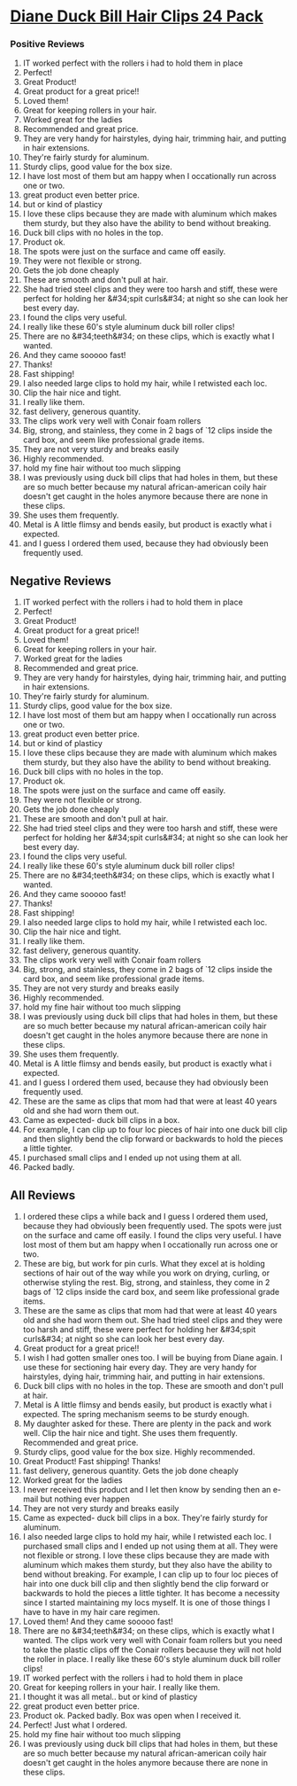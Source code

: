 # [Diane Duck Bill Hair Clips 24 Pack](https://products.checkmycream.com/products/Diane-Duck-Bill-Hair-Clips-24-Pack.html)

### Positive Reviews

<ol>
      <li>IT worked perfect with the rollers i had to hold them in place</li>
      <li>Perfect!</li>
      <li>Great Product!  </li>
      <li>Great product for a great price!!</li>
      <li>Loved them!</li>
      <li>Great for keeping rollers in your hair.  </li>
      <li>Worked great for the ladies</li>
      <li>Recommended and great price.</li>
      <li>They are very handy for hairstyles, dying hair, trimming hair, and  putting in hair extensions.</li>
      <li>They&#x27;re fairly sturdy for aluminum.</li>
      <li>Sturdy clips, good value for the box size.</li>
      <li>I have lost most of them but am happy when I occationally run across one or two.</li>
      <li>great product even better price.</li>
      <li>but or kind of plasticy</li>
      <li>I love these clips because they are made with aluminum which makes them sturdy, but they also have the ability to bend without breaking.</li>
      <li>Duck bill clips with no holes in the top.</li>
      <li>Product ok.</li>
      <li>The spots were just on the surface and came off easily.</li>
      <li>They were not flexible or strong.</li>
      <li>Gets the job done cheaply</li>
      <li>These are smooth and don&#x27;t pull at hair.</li>
      <li>She had tried steel clips and they were too harsh and stiff, these were perfect for holding her &amp;#34;spit curls&amp;#34; at night so she can look her best every day.</li>
      <li>I found the clips very useful.</li>
      <li>I really like these 60&#x27;s style aluminum duck bill roller clips!</li>
      <li>There are no &amp;#34;teeth&amp;#34; on these clips, which is exactly what I wanted.  </li>
      <li>And they came sooooo fast!</li>
      <li>Thanks!</li>
      <li>Fast shipping!  </li>
      <li>I also needed large clips to hold my hair, while I retwisted each loc.</li>
      <li>Clip the hair nice and tight.  </li>
      <li>I really like them.</li>
      <li>fast delivery, generous quantity.  </li>
      <li>The clips work very well with Conair foam rollers</li>
      <li>Big, strong, and stainless, they come in 2 bags of &#x60;12 clips inside the card box, and seem like professional grade items.</li>
      <li>They are not very sturdy and breaks easily</li>
      <li>Highly recommended.</li>
      <li>hold my fine hair without too much slipping</li>
      <li>I was previously using duck bill clips that had holes in them, but these are so much better because my natural african-american coily hair doesn&#x27;t get caught in the holes anymore because there are none in these clips.</li>
      <li>She uses them frequently.  </li>
      <li>Metal is A little flimsy and bends easily, but product is exactly what i expected.</li>
      <li>and I guess I ordered them used, because they had obviously been frequently used.</li>
</ol>


<h2>Negative Reviews</h2>
<ol>
<li> IT worked perfect with the rollers i had to hold them in place</li>
<li> Perfect!</li>
<li> Great Product!  </li>
<li> Great product for a great price!!</li>
<li> Loved them!</li>
<li> Great for keeping rollers in your hair.  </li>
<li> Worked great for the ladies</li>
<li> Recommended and great price.</li>
<li> They are very handy for hairstyles, dying hair, trimming hair, and  putting in hair extensions.</li>
<li> They&#x27;re fairly sturdy for aluminum.</li>
<li> Sturdy clips, good value for the box size.</li>
<li> I have lost most of them but am happy when I occationally run across one or two.</li>
<li> great product even better price.</li>
<li> but or kind of plasticy</li>
<li> I love these clips because they are made with aluminum which makes them sturdy, but they also have the ability to bend without breaking.</li>
<li> Duck bill clips with no holes in the top.</li>
<li> Product ok.</li>
<li> The spots were just on the surface and came off easily.</li>
<li> They were not flexible or strong.</li>
<li> Gets the job done cheaply</li>
<li> These are smooth and don&#x27;t pull at hair.</li>
<li> She had tried steel clips and they were too harsh and stiff, these were perfect for holding her &amp;#34;spit curls&amp;#34; at night so she can look her best every day.</li>
<li> I found the clips very useful.</li>
<li> I really like these 60&#x27;s style aluminum duck bill roller clips!</li>
<li> There are no &amp;#34;teeth&amp;#34; on these clips, which is exactly what I wanted.  </li>
<li> And they came sooooo fast!</li>
<li> Thanks!</li>
<li> Fast shipping!  </li>
<li> I also needed large clips to hold my hair, while I retwisted each loc.</li>
<li> Clip the hair nice and tight.  </li>
<li> I really like them.</li>
<li> fast delivery, generous quantity.  </li>
<li> The clips work very well with Conair foam rollers</li>
<li> Big, strong, and stainless, they come in 2 bags of &#x60;12 clips inside the card box, and seem like professional grade items.</li>
<li> They are not very sturdy and breaks easily</li>
<li> Highly recommended.</li>
<li> hold my fine hair without too much slipping</li>
<li> I was previously using duck bill clips that had holes in them, but these are so much better because my natural african-american coily hair doesn&#x27;t get caught in the holes anymore because there are none in these clips.</li>
<li> She uses them frequently.  </li>
<li> Metal is A little flimsy and bends easily, but product is exactly what i expected.</li>
<li> and I guess I ordered them used, because they had obviously been frequently used.</li>
<li> These are the same as clips that mom had that were at least 40 years old and she had worn them out.</li>
<li> Came as expected- duck bill clips in a box.  </li>
<li> For example, I can clip up to four loc pieces of hair into one duck bill clip and then slightly bend the clip forward or backwards to hold the pieces a little tighter.</li>
<li> I purchased small clips and I ended up not using them at all.</li>
<li> Packed badly.</li>
</ol>

<h2>All Reviews</h2>

<ol>
    <li> I ordered these clips a while back and I guess I ordered them used, because they had obviously been frequently used. The spots were just on the surface and came off easily. I found the clips very useful. I have lost most of them but am happy when I occationally run across one or two.</li>
    <li> These are big, but work for pin curls. What they excel at is holding sections of hair out of the way while you work on drying, curling, or otherwise styling the rest. Big, strong, and stainless, they come in 2 bags of &#x60;12 clips inside the card box, and seem like professional grade items.</li>
    <li> These are the same as clips that mom had that were at least 40 years old and she had worn them out. She had tried steel clips and they were too harsh and stiff, these were perfect for holding her &amp;#34;spit curls&amp;#34; at night so she can look her best every day.</li>
    <li> Great product for a great price!!</li>
    <li> I wish I had gotten smaller ones too. I will be buying from Diane again. I use these for sectioning hair every day. They are very handy for hairstyles, dying hair, trimming hair, and  putting in hair extensions.</li>
    <li> Duck bill clips with no holes in the top. These are smooth and don&#x27;t pull at hair.</li>
    <li> Metal is A little flimsy and bends easily, but product is exactly what i expected. The spring mechanism seems to be sturdy enough.</li>
    <li> My daughter asked for these.  There are plenty in the pack and work well. Clip the hair nice and tight.  She uses them frequently.  Recommended and great price.</li>
    <li> Sturdy clips, good value for the box size. Highly recommended.</li>
    <li> Great Product!  Fast shipping!  Thanks!</li>
    <li> fast delivery, generous quantity.  Gets the job done cheaply</li>
    <li> Worked great for the ladies</li>
    <li> I never received this product and I let then know by sending then an e-mail but nothing ever happen</li>
    <li> They are not very sturdy and breaks easily</li>
    <li> Came as expected- duck bill clips in a box.  They&#x27;re fairly sturdy for aluminum.</li>
    <li> I also needed large clips to hold my hair, while I retwisted each loc. I purchased small clips and I ended up not using them at all. They were not flexible or strong. I love these clips because they are made with aluminum which makes them sturdy, but they also have the ability to bend without breaking. For example, I can clip up to four loc pieces of hair into one duck bill clip and then slightly bend the clip forward or backwards to hold the pieces a little tighter. It has become a necessity since I started maintaining my locs myself. It is one of those things I have to have in my hair care regimen.</li>
    <li> Loved them! And they came sooooo fast!</li>
    <li> There are no &amp;#34;teeth&amp;#34; on these clips, which is exactly what I wanted.  The clips work very well with Conair foam rollers but you need to take the plastic clips off the Conair rollers because they will not hold the roller in place.  I really like these 60&#x27;s style aluminum duck bill roller clips!</li>
    <li> IT worked perfect with the rollers i had to hold them in place</li>
    <li> Great for keeping rollers in your hair.  I really like them.</li>
    <li> I thought it was all metal.. but or kind of plasticy</li>
    <li> great product even better price.</li>
    <li> Product ok. Packed badly. Box was open when I received it.</li>
    <li> Perfect! Just what I ordered.</li>
    <li> hold my fine hair without too much slipping</li>
    <li> I was previously using duck bill clips that had holes in them, but these are so much better because my natural african-american coily hair doesn&#x27;t get caught in the holes anymore because there are none in these clips.</li>
</ol>




